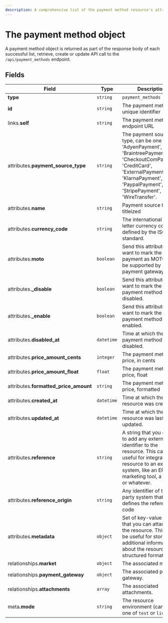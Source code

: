 ```yaml
---
description: A comprehensive list of the payment method resource's attributes and relationships
---
```


# The payment method object

A payment method object is returned as part of the response body of each successful list, retrieve, create or update API call to the `/api/payment_methods` endpoint.

## Fields

| Field          | Type     | Description                                  |
| -------------- | -------- | -------------------------------------------- |
| **type**       | `string` | `payment_methods`                        |
| **id**         | `string` | The payment method unique identifier  |
| links.**self** | `string` | The payment method endpoint URL       |
| attributes.**payment_source_type** | `string` | The payment source type, can be one of: 'AdyenPayment', 'BraintreePayment', 'CheckoutComPayment', 'CreditCard', 'ExternalPayment', 'KlarnaPayment', 'PaypalPayment', 'StripePayment', or 'WireTransfer'. |
| attributes.**name** | `string` | Payment source type, titleized |
| attributes.**currency_code** | `string` | The international 3-letter currency code as defined by the ISO 4217 standard. |
| attributes.**moto** | `boolean` | Send this attribute if you want to mark the payment as MOTO, must be supported by payment gateway. |
| attributes.**_disable** | `boolean` | Send this attribute if you want to mark the payment method as disabled. |
| attributes.**_enable** | `boolean` | Send this attribute if you want to mark the payment method as enabled. |
| attributes.**disabled_at** | `datetime` | Time at which the payment method was disabled. |
| attributes.**price_amount_cents** | `integer` | The payment method's price, in cents |
| attributes.**price_amount_float** | `float` | The payment method's price, float |
| attributes.**formatted_price_amount** | `string` | The payment method's price, formatted |
| attributes.**created_at** | `datetime` | Time at which the resource was created. |
| attributes.**updated_at** | `datetime` | Time at which the resource was last updated. |
| attributes.**reference** | `string` | A string that you can use to add any external identifier to the resource. This can be useful for integrating the resource to an external system, like an ERP, a marketing tool, a CRM, or whatever. |
| attributes.**reference_origin** | `string` | Any identifier of the third party system that defines the reference code |
| attributes.**metadata** | `object` | Set of key-value pairs that you can attach to the resource. This can be useful for storing additional information about the resource in a structured format. |
| relationships.**market** | `object` | The associated market. |
| relationships.**payment_gateway** | `object` | The associated payment gateway. |
| relationships.**attachments** | `array` | The associated attachments. |
| meta.**mode** | `string` | The resource environment \(can be one of `test` or `live`\) |

